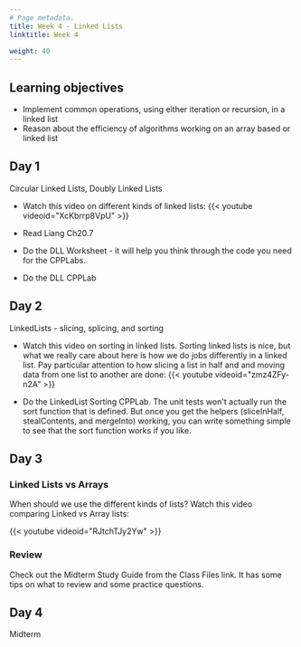 ```yaml
---
# Page metadata.
title: Week 4 - Linked Lists
linktitle: Week 4

weight: 40
---
```


## Learning objectives

* Implement common operations, using either iteration or recursion, in a linked list
* Reason about the efficiency of algorithms working on an array based or linked list

## Day 1

Circular Linked Lists, Doubly Linked Lists

* Watch this video on different kinds of linked lists:
{{< youtube videoid="XcKbrrp8VpU" >}}

* Read Liang Ch20.7

* Do the DLL Worksheet - it will help you think through the code you need for the CPPLabs.

* Do the DLL CPPLab

## Day 2

LinkedLists - slicing, splicing, and sorting

* Watch this video on sorting in linked lists. Sorting linked lists is nice, but what we really
care about here is how we do jobs differently in a linked list. Pay particular attention to how
slicing a list in half and and moving data from one list to another are done:
{{< youtube videoid="zmz4ZFy-n2A" >}}

* Do the LinkedList Sorting CPPLab. The unit tests won't actually run the sort function that is
defined. But once you get the helpers (sliceInHalf, stealContents, and mergeInto) working, you
can write something simple to see that the sort function works if you like.

## Day 3

### Linked Lists vs Arrays

When should we use the different kinds of lists? Watch this video comparing Linked vs Array lists:

{{< youtube videoid="RJtchTJy2Yw" >}}

### Review

Check out the Midterm Study Guide from the Class Files link. It has some tips
on what to review and some practice questions.

## Day 4

Midterm

